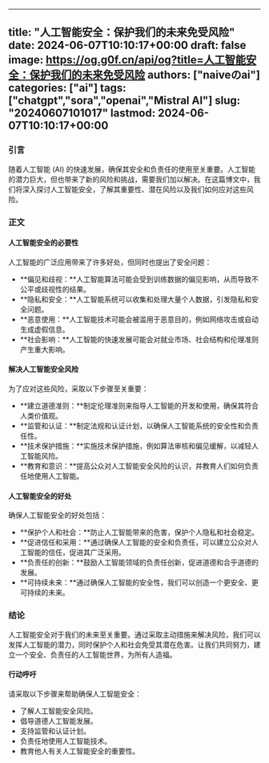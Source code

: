 
---
title: "人工智能安全：保护我们的未来免受风险"
date: 2024-06-07T10:10:17+00:00
draft: false
image: https://og.g0f.cn/api/og?title=人工智能安全：保护我们的未来免受风险
authors: ["naiveのai"]
categories: ["ai"]
tags: ["chatgpt","sora","openai","Mistral AI"]
slug: "20240607101017"
lastmod: 2024-06-07T10:10:17+00:00
---
### 引言

随着人工智能 (AI) 的快速发展，确保其安全和负责任的使用至关重要。人工智能的潜力巨大，但也带来了新的风险和挑战，需要我们加以解决。在这篇博文中，我们将深入探讨人工智能安全，了解其重要性、潜在风险以及我们如何应对这些风险。

### 正文

#### 人工智能安全的必要性

人工智能的广泛应用带来了许多好处，但同时也提出了安全问题：

- **偏见和歧视：**人工智能算法可能会受到训练数据的偏见影响，从而导致不公平或歧视性的结果。
- **隐私和安全：**人工智能系统可以收集和处理大量个人数据，引发隐私和安全问题。
- **恶意使用：**人工智能技术可能会被滥用于恶意目的，例如网络攻击或自动生成虚假信息。
- **社会影响：**人工智能的快速发展可能会对就业市场、社会结构和伦理准则产生重大影响。

#### 解决人工智能安全风险

为了应对这些风险，采取以下步骤至关重要：

- **建立道德准则：**制定伦理准则来指导人工智能的开发和使用，确保其符合人类价值观。
- **监管和认证：**制定法规和认证计划，以确保人工智能系统的安全性和负责任性。
- **技术保护措施：**实施技术保护措施，例如算法审核和偏见缓解，以减轻人工智能风险。
- **教育和意识：**提高公众对人工智能安全风险的认识，并教育人们如何负责任地使用人工智能。

#### 人工智能安全的好处

确保人工智能安全的好处包括：

- **保护个人和社会：**防止人工智能带来的危害，保护个人隐私和社会稳定。
- **促进信任和采用：**通过确保人工智能的安全和负责任，可以建立公众对人工智能的信任，促进其广泛采用。
- **负责任的创新：**鼓励人工智能领域的负责任创新，促进道德和合乎道德的发展。
- **可持续未来：**通过确保人工智能的安全性，我们可以创造一个更安全、更可持续的未来。

### 结论

人工智能安全对于我们的未来至关重要。通过采取主动措施来解决风险，我们可以发挥人工智能的潜力，同时保护个人和社会免受其潜在危害。让我们共同努力，建立一个安全、负责任的人工智能世界，为所有人造福。

#### 行动呼吁

请采取以下步骤来帮助确保人工智能安全：

- 了解人工智能安全风险。
- 倡导道德人工智能发展。
- 支持监管和认证计划。
- 负责任地使用人工智能技术。
- 教育他人有关人工智能安全的重要性。